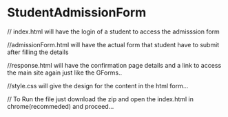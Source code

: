 # StudentAdmissionForm

// index.html will have the login of a student to access the admisssion form

//admissionForm.html will have the actual form that student have to submit after filling the details

//response.html will have the confirmation page details and a link to access the main site again just like the GForms..

//style.css will give the design for the content in the html form...


// To Run the file just download the zip and open the index.html in chrome(recommeded) and proceed...
